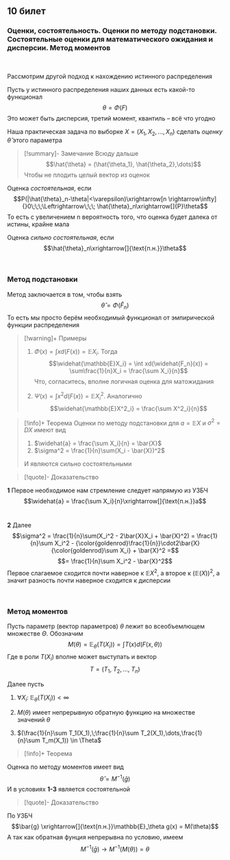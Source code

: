 ## 10 билет

### Оценки, состоятельность. Оценки по методу подстановки. Состоятельные оценки для математического ожидания и дисперсии. Метод моментов

&nbsp;


Рассмотрим другой подход к нахождению истинного распределения

Пусть у истинного распределения наших данных есть какой-то функционал $$\theta = \Phi(F)$$Это может быть дисперсия, третий момент, квантиль – всё что угодно

Наша практическая задача по выборке $X = (X_1,X_2,\dots,X_n)$ сделать *оценку* $\hat{\theta}$ этого параметра

>[!summary]- Замечание
>Всюду дальше $$\hat{\theta} = (\hat{\theta_1}, \hat{\theta_2},\dots)$$
>Чтобы не плодить целый вектор из оценок

Оценка *состоятельная*, если$$P(|\hat{\theta}_n-\theta|<\varepsilon)\xrightarrow[n \rightarrow\infty]{}0\;\;\;\Leftrightarrow\;\;\; \hat{\theta}_n\xrightarrow[]{P}\theta$$То есть с увеличением n вероятность того, что оценка будет далека от истины, крайне мала

Оценка *сильно состоятельная*, если $$\hat{\theta}_n\xrightarrow[]{\text{п.н.}}\theta$$


&nbsp;

### Метод подстановки
Метод заключается в том, чтобы взять $$\hat\theta = \Phi(\hat{F}_n)$$
То есть мы просто берём необходимый функционал от эмпирической функции распределения

>[!warning]+ Примеры 
> 1) $\Phi(x) = \int xd(F(x)) = \mathbb{E}X_i$. Тогда $$\widehat{\mathbb{E}X_i} = \int xd(\widehat{F_n}(x)) = \sum\frac{1}{n}X_i = \frac{\sum X_i}{n}$$Что, согласитесь, вполне логичная оценка для матожидания
>
> 3) $\Psi(x) = \int x^2d(F(x)) = \mathbb{E}X^2_i$. Аналогично $$\widehat{\mathbb{E}X^2_i} = \frac{\sum X^2_i}{n}$$



>[!info]+ Теорема
>Оценки по методу подстановки для $a = \mathbb{E}X$ и $\sigma^2 = DX$ имеют вид 
>1) $\widehat{a} = \frac{\sum X_i}{n} = \bar{X}$
>2) $\sigma^2 = \frac{1}{n}\sum(X_i - \bar{X})^2$
>
>И являются сильно состоятельными

>[!quote]- Доказательство
>
**1** Первое необходимое нам стремление следует напрямую из УЗБЧ
$$\widehat{a} = \frac{\sum X_i}{n}\xrightarrow[]{\text{п.н.}}a$$
&nbsp;
>
**2** Далее
$$\sigma^2 = \frac{1}{n}\sum(X_i^2 - 2\bar{X}X_i + \bar{X}^2) = \frac{1}{n}\sum X_i^2 - {\color{goldenrod}\frac{1}{n}}\cdot2\bar{X}{\color{goldenrod}\sum X_i} + \bar{X}^2 =$$ $$= \frac{1}{n}\sum X_i^2 - \bar{X}^2$$
Первое слагаемое сходится почти наверное к $\mathbb{E}X^2$, а второе к $(\mathbb{E}(X))^2$, а значит разность почти наверное сходится к дисперсии

&nbsp;

### Метод моментов
Пусть параметр (вектор параметров) $\theta$ лежит во всеобъемлющем множестве $\Theta$. Обозначим $$M(\theta) = \mathbb{E}_\theta(T(X_i)) = \int T(x)d(F(x, \theta))$$Где в роли $T(X_i)$ вполне может выступать и вектор $$T = (T_1,\;T_2,\dots,\;T_n)$$

Далее пусть 
1) $\forall X_i:\;\mathbb{E}_\theta(T(X_i)) < \infty$

3) $M(\theta)$ имеет непрерывную обратную функцию на множестве значений $\theta$

4) $(\frac{1}{n}\sum T_1(X_1),\;\frac{1}{n}\sum T_2(X_1),\dots,\frac{1}{n}\sum T_m(X_1)) \in \Theta$

>[!info]+ Теорема
>
Оценка по методу моментов  имеет вид
$$\widehat{\theta} = M^{-1}(\bar{g})$$
И в условиях **1-3** является состоятельной

>[!quote]- Доказательство
>
По УЗБЧ  $$\bar{g} \xrightarrow[]{\text{п.н.}}\mathbb{E}_\theta g(x) = M(\theta)$$
А так как обратная фунция непрерывна по условию, имеем $$M^{-1}(\bar{g}) \rightarrow M^{-1}(M(\theta)) = \theta$$

